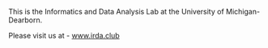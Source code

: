 This is the Informatics and Data Analysis Lab at the University of Michigan-Dearborn.

Please visit us at - www.irda.club
